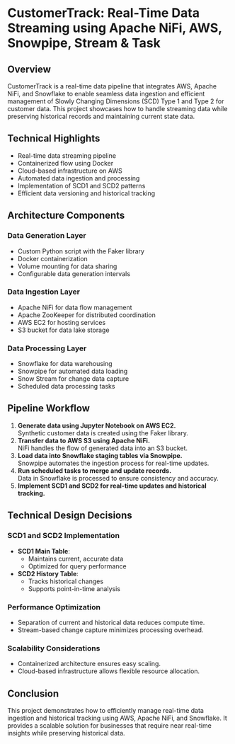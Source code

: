 # CustomerTrack: Real-Time Data Streaming using Apache NiFi, AWS, Snowpipe, Stream & Task

## Overview
CustomerTrack is a real-time data pipeline that integrates AWS, Apache NiFi, and Snowflake to enable seamless data ingestion and efficient management of Slowly Changing Dimensions (SCD) Type 1 and Type 2 for customer data. This project showcases how to handle streaming data while preserving historical records and maintaining current state data.

## Technical Highlights
- Real-time data streaming pipeline
- Containerized flow using Docker
- Cloud-based infrastructure on AWS
- Automated data ingestion and processing
- Implementation of SCD1 and SCD2 patterns
- Efficient data versioning and historical tracking

## Architecture Components
### Data Generation Layer
- Custom Python script with the Faker library
- Docker containerization
- Volume mounting for data sharing
- Configurable data generation intervals

### Data Ingestion Layer
- Apache NiFi for data flow management
- Apache ZooKeeper for distributed coordination
- AWS EC2 for hosting services
- S3 bucket for data lake storage

### Data Processing Layer
- Snowflake for data warehousing
- Snowpipe for automated data loading
- Snow Stream for change data capture
- Scheduled data processing tasks

## Pipeline Workflow
1. **Generate data using Jupyter Notebook on AWS EC2.**  
   Synthetic customer data is created using the Faker library.
2. **Transfer data to AWS S3 using Apache NiFi.**  
   NiFi handles the flow of generated data into an S3 bucket.
3. **Load data into Snowflake staging tables via Snowpipe.**  
   Snowpipe automates the ingestion process for real-time updates.
4. **Run scheduled tasks to merge and update records.**  
   Data in Snowflake is processed to ensure consistency and accuracy.
5. **Implement SCD1 and SCD2 for real-time updates and historical tracking.**

## Technical Design Decisions
### SCD1 and SCD2 Implementation
- **SCD1 Main Table**:
  - Maintains current, accurate data
  - Optimized for query performance
- **SCD2 History Table**:
  - Tracks historical changes
  - Supports point-in-time analysis

### Performance Optimization
- Separation of current and historical data reduces compute time.
- Stream-based change capture minimizes processing overhead.

### Scalability Considerations
- Containerized architecture ensures easy scaling.
- Cloud-based infrastructure allows flexible resource allocation.

## Conclusion
This project demonstrates how to efficiently manage real-time data ingestion and historical tracking using AWS, Apache NiFi, and Snowflake. It provides a scalable solution for businesses that require near real-time insights while preserving historical data.
